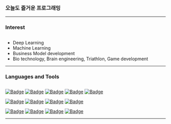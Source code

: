 
### 오늘도 즐거운 프로그래밍
---
### Interest
## 
- Deep Learning
- Machine Learning
- Business Model development
- Bio technology, Brain engineering, Triathlon, Game development

---
### Languages and Tools
## 

[![Badge](http://img.shields.io/badge/-Python-3776AB?style=flat-square&logo=python&logoColor=white)]()
[![Badge](http://img.shields.io/badge/-TensorFlow-FF6F00?style=flat-square&logo=tensorflow&logoColor=white)]()
[![Badge](http://img.shields.io/badge/-Amazon%20AWS-FF9900?style=flat-square&logo=amazonaws&logoColor=white)]()
[![Badge](http://img.shields.io/badge/-Google%20Colab-F9AB00?style=flat-square&logo=googlecolab&logoColor=white)]()
[![Badge](http://img.shields.io/badge/-Git-F05032?style=flat-square&logo=git&logoColor=white)]()

[![Badge](http://img.shields.io/badge/-Java-007396?style=flat-square&logo=java&logoColor=white)]()
[![Badge](http://img.shields.io/badge/-Android%20Studio-3DDC84?style=flat-square&logo=Android&logoColor=white)]()
[![Badge](http://img.shields.io/badge/-Node.js-339933?style=flat-square&logo=node.js&logoColor=white)]()
[![Badge](http://img.shields.io/badge/-MariaDB-003545?style=flat-square&logo=mariadb&logoColor=white)]()

[![Badge](http://img.shields.io/badge/-JavaScript-F7DF1E?style=flat-square&logo=java&logoColor=black)]()
[![Badge](http://img.shields.io/badge/-React-61DAFB?style=flat-square&logo=react&logoColor=black)]()
[![Badge](http://img.shields.io/badge/-C%20Sharp-239120?style=flat-square&logo=csharp&logoColor=white)]()
[![Badge](http://img.shields.io/badge/-Unity-000000?style=flat-square&logo=Unity&logoColor=white)]()

---
